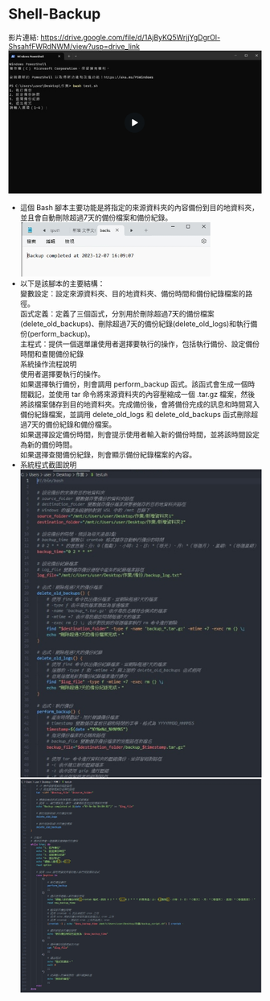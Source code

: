 # Shell-Backup
影片連結: https://drive.google.com/file/d/1AjByKQ5WrjjYgDgrOl-ShsahfFWRdNWM/view?usp=drive_link  
![image](https://github.com/WANG-YI-CHEN-411034018/Shell/blob/main/IMG/1712146398768.jpg)  
* 這個 Bash 腳本主要功能是將指定的來源資料夾的內容備份到目的地資料夾，並且會自動刪除超過7天的備份檔案和備份紀錄。  
![image](https://github.com/WANG-YI-CHEN-411034018/Shell/blob/main/IMG/1712146387448.jpg)  
* 以下是該腳本的主要結構：  
變數設定：設定來源資料夾、目的地資料夾、備份時間和備份紀錄檔案的路徑。  
函式定義：定義了三個函式，分別用於刪除超過7天的備份檔案(delete_old_backups)、刪除超過7天的備份紀錄(delete_old_logs)和執行備份(perform_backup)。  
主程式：提供一個選單讓使用者選擇要執行的操作，包括執行備份、設定備份時間和查閱備份紀錄  
系統操作流程說明  
使用者選擇要執行的操作。  
如果選擇執行備份，則會調用 perform_backup 函式。該函式會生成一個時間戳記，並使用 tar 命令將來源資料夾的內容壓縮成一個 .tar.gz 檔案，然後將該檔案儲存到目的地資料夾。完成備份後，會將備份完成的訊息和時間寫入備份紀錄檔案，並調用 delete_old_logs 和 delete_old_backups 函式刪除超過7天的備份紀錄和備份檔案。  
如果選擇設定備份時間，則會提示使用者輸入新的備份時間，並將該時間設定為新的備份時間。  
如果選擇查閱備份紀錄，則會顯示備份紀錄檔案的內容。  
* 系統程式截圖說明  
![image](https://github.com/WANG-YI-CHEN-411034018/Shell/blob/main/IMG/1712146416261.jpg)  
![image](https://github.com/WANG-YI-CHEN-411034018/Shell/blob/main/IMG/1712146424810.jpg)  
